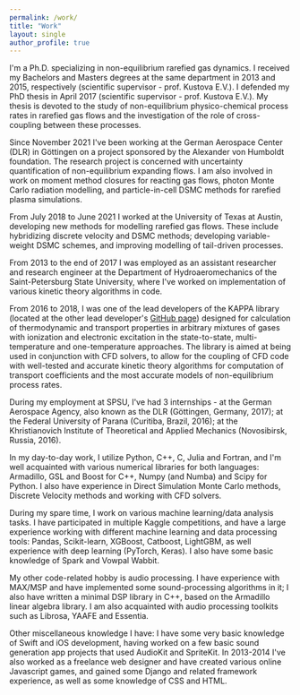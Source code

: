 ```yaml
---
permalink: /work/
title: "Work"
layout: single
author_profile: true
---
```


I'm a Ph.D. specializing in non-equilibrium rarefied gas dynamics. I received my Bachelors and Masters degrees at the same department in 2013 and 2015, respectively (scientific supervisor - prof. Kustova E.V.). I defended my PhD thesis in April 2017 (scientific supervisor - prof. Kustova E.V.). My thesis is devoted to the study of non-equilibrium physico-chemical process rates in rarefied gas flows and the investigation of the role of cross-coupling between these processes.

Since November 2021 I've been working at the German Aerospace Center (DLR) in Göttingen on a project sponsored by the Alexander von Humboldt foundation. The research project is concerned with uncertainty quantification of non-equilibrium expanding flows. I am also involved in work on moment method closures for reacting gas flows, photon Monte Carlo radiation modelling, and particle-in-cell DSMC methods for rarefied plasma simulations.

From July 2018 to June 2021 I worked at the University of Texas at Austin, developing new methods for modelling rarefied gas flows. These include hybridizing discrete velocity and DSMC methods; developing variable-weight DSMC schemes, and improving modelling of tail-driven processes.

From 2013 to the end of 2017 I was employed as an assistant researcher and research engineer at the Department of Hydroaeromechanics of the Saint-Petersburg State University, where I've worked on implementation of various kinetic theory algorithms in code.

From 2016 to 2018, I was one of the lead developers of the KAPPA library (located at the other lead developer's [GitHub page](https://github.com/lkampoli/kappa)) designed for calculation of thermodynamic and transport properties in arbitrary mixtures of gases with ionization and electronic excitation in the state-to-state, multi-temperature and one-temperature approaches. The library is aimed at being used in conjunction with CFD solvers, to allow for the coupling of CFD code with well-tested and accurate kinetic theory algorithms for computation of transport coefficients and the most accurate models of non-equilibrium process rates.

During my employment at SPSU, I've had 3 internships - at the German Aerospace Agency, also known as the DLR (Göttingen, Germany, 2017); at the Federal University of Parana (Curitiba, Brazil, 2016); at the Khristianovich Institute of Theoretical and Applied Mechanics (Novosibirsk, Russia, 2016).

In my day-to-day work, I utilize Python, C++, C, Julia and Fortran, and I'm well acquainted with various numerical libraries for both languages: Armadillo, GSL and Boost for C++, Numpy (and Numba) and Scipy for Python.
I also have experience in Direct Simulation Monte Carlo methods, Discrete Velocity methods and working with CFD solvers.

During my spare time, I work on various machine learning/data analysis tasks. I have participated in multiple Kaggle competitions, and have a large experience working with different machine learning and data processing tools: Pandas, Scikit-learn, XGBoost, Catboost, LightGBM, as well experience with deep learning (PyTorch, Keras). I also have some basic knowledge of Spark and Vowpal Wabbit.

My other code-related hobby is audio processing. I have experience with MAX/MSP and have implemented some sound-processing algorithms in it; I also have written a minimal DSP library in C++, based on the Armadillo linear algebra library. I am also acquainted with audio processing toolkits such as Librosa, YAAFE and Essentia.

Other miscellaneous knowledge I have: I have some very basic knowledge of Swift and iOS development, having worked on a few basic sound generation app projects that used AudioKit and SpriteKit. In 2013-2014 I've also worked as a freelance web designer and have created various online Javascript games, and gained some Django and related framework experience, as well as some knowledge of CSS and HTML.
